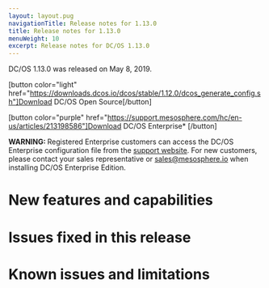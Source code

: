 ```yaml
---
layout: layout.pug
navigationTitle: Release notes for 1.13.0
title: Release notes for 1.13.0 
menuWeight: 10
excerpt: Release notes for DC/OS 1.13.0
---
```

DC/OS 1.13.0 was released on May 8, 2019.

[button color="light" href="https://downloads.dcos.io/dcos/stable/1.12.0/dcos_generate_config.sh"]Download DC/OS Open Source[/button]

[button color="purple" href="https://support.mesosphere.com/hc/en-us/articles/213198586"]Download DC/OS Enterprise* [/button]

<p class="message--warning"><strong>WARNING: </strong>Registered Enterprise customers can access the DC/OS Enterprise configuration file from the <a href="https://support.mesosphere.com/s/downloads">support website</a>. For new customers, please contact your sales representative or <a href="mailto:sales@mesosphere.io">sales@mesosphere.io</a> when installing DC/OS Enterprise Edition.</p>

# New features and capabilities


# Issues fixed in this release 


# Known issues and limitations

